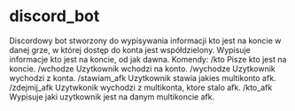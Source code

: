 # discord_bot
Discordowy bot stworzony do wypisywania informacji kto jest na koncie w danej grze, w której dostęp do konta jest współdzielony.
Wypisuje informacje kto jest na koncie, od jak dawna. 
Komendy:
/kto Pisze kto jest na koncie.
/wchodze Uzytkownik wchodzi na konto.
/wychodze Uzytkownik wychodzi z konta.
/stawiam_afk Uzytkownik stawia jakies multikonto afk.
/zdejmij_afk Uzytwkonik wychodzi z multikonta, ktore stalo afk.
/kto_afk Wypisuje jaki uzytkownik jest na danym multikoncie afk.
